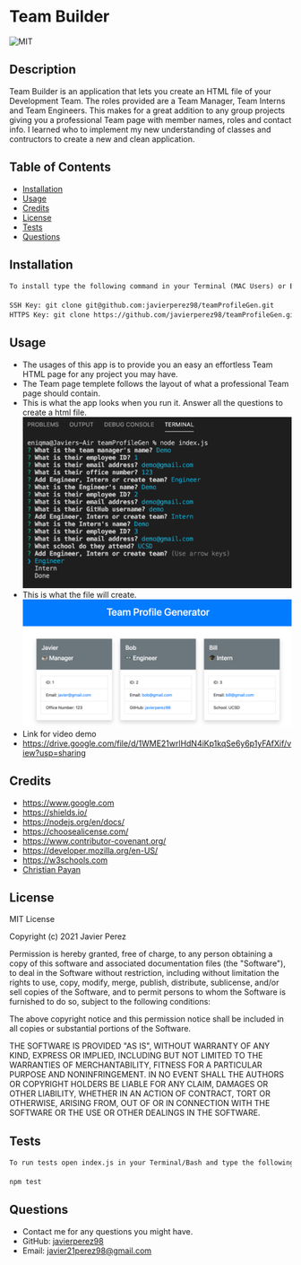 # Team Builder

![MIT](https://img.shields.io/github/license/microsoft/vscode)

## Description

<!-- Provide a short description explaining the what, why, and how of your project.
What was your motivation? Why did you build this project? What problem does it solve? What did you learn? -->

Team Builder is an application that lets you create an HTML file of your Development Team. The roles provided are a Team Manager, Team Interns and Team Engineers. This makes for a great addition to any group projects giving you a professional Team page with member names, roles and contact info. I learned who to implement my new understanding of classes and contructors to create a new and clean application.

## Table of Contents

- [Installation](#installation)
- [Usage](#usage)
- [Credits](#credits)
- [License](#license)
- [Tests](#tests)
- [Questions](#questions)

## Installation

<!-- What are the steps required to install your project? Provide a step-by-step description of how to get the development environment running. -->

```md
To install type the following command in your Terminal (MAC Users) or Bash (PC Users):

SSH Key: git clone git@github.com:javierperez98/teamProfileGen.git
HTTPS Key: git clone https://github.com/javierperez98/teamProfileGen.git
```

## Usage

<!-- Provide instructions and examples for use. Include screenshots as needed. -->

- The usages of this app is to provide you an easy an effortless Team HTML page for any project you may have.
- The Team page templete follows the layout of what a professional Team page should contain.
- This is what the app looks when you run it. Answer all the questions to create a html file.
  ![Node Promots](images/node.png)
- This is what the file will create.
  ![TeamPage](images/html.png)
- Link for video demo
- https://drive.google.com/file/d/1WME21wrlHdN4iKp1kqSe6y6p1yFAfXif/view?usp=sharing

## Credits

<!-- List your collaborators, if any, with links to their GitHub profiles. Links to websites or resources. -->

- https://www.google.com
- https://shields.io/
- https://nodejs.org/en/docs/
- https://choosealicense.com/
- https://www.contributor-covenant.org/
- https://developer.mozilla.org/en-US/
- https://w3schools.com
- [Christian Payan](https://github.com/ChrisPayan)

## License

<!-- If you need help choosing a license, refer to https://choosealicense.com/ -->

MIT License

Copyright (c) 2021 Javier Perez

Permission is hereby granted, free of charge, to any person obtaining a copy
of this software and associated documentation files (the "Software"), to deal
in the Software without restriction, including without limitation the rights
to use, copy, modify, merge, publish, distribute, sublicense, and/or sell
copies of the Software, and to permit persons to whom the Software is
furnished to do so, subject to the following conditions:

The above copyright notice and this permission notice shall be included in all
copies or substantial portions of the Software.

THE SOFTWARE IS PROVIDED "AS IS", WITHOUT WARRANTY OF ANY KIND, EXPRESS OR
IMPLIED, INCLUDING BUT NOT LIMITED TO THE WARRANTIES OF MERCHANTABILITY,
FITNESS FOR A PARTICULAR PURPOSE AND NONINFRINGEMENT. IN NO EVENT SHALL THE
AUTHORS OR COPYRIGHT HOLDERS BE LIABLE FOR ANY CLAIM, DAMAGES OR OTHER
LIABILITY, WHETHER IN AN ACTION OF CONTRACT, TORT OR OTHERWISE, ARISING FROM,
OUT OF OR IN CONNECTION WITH THE SOFTWARE OR THE USE OR OTHER DEALINGS IN THE
SOFTWARE.

## Tests

<!-- If your project has any tests provide examples on how to run them here. -->

```md
To run tests open index.js in your Terminal/Bash and type the following command to run the test files:

npm test
```

## Questions

- Contact me for any questions you might have.
- GitHub: [javierperez98](https://github.com/javierperez98)
- Email: javier21perez98@gmail.com

